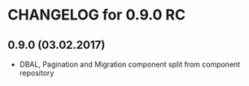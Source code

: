 CHANGELOG for 0.9.0 RC
======================

0.9.0 (03.02.2017)
-----
* DBAL, Pagination and Migration component split from component repository